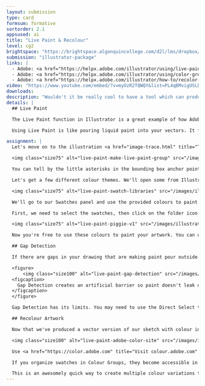 ```yaml
---
layout: submission
type: card
formsum: formative
sortorder: 2.1
appsused: ai
title: "Live Paint & Recolour"
level: cg2
brightspace: "https://brightspace.algonquincollege.com/d2l/lms/dropbox/user/folder_submit_files.d2l?db=126515&grpid=0&isprv=&bp=0&ou=145550"
submission: "illustrator-package"
links: |
  - Adobe: <a href="https://helpx.adobe.com/illustrator/using/live-paint-groups.html" title="Live Paint" target="_blank">Live Paint</a>
  - Adobe: <a href="https://helpx.adobe.com/illustrator/using/color-groups-harmonies.html" title="Colour Harmonies" target="_blank">Colour Harmonies</a>
  - Adobe: <a href="https://helpx.adobe.com/illustrator/how-to/recolor-artwork.html" title="Recolour Artwork Tutorial" target="_blank">Recolour Artwork Tutorial</a>
video: "https://www.youtube.com/embed/?v=myOzR2TQWQY&list=PL4qBMvigUSLDGk988g2BxIS96BJT6ZDO_"
downloads:
description: "Wouldn't it be really cool to have a tool which can produce multiple colour schemes in your work in a flash? Well Illustrator has this built in. It's called Recolour Artwork."
details: | 
  ## Live Paint

  The Live Paint function in Illustrator is a great example of how Adobe caters to designers' workflow. They create tools that fit right into how we work. After we sketch a concept and Image Trace it, we want to quickly apply colour to the shapes. This is what Live Paint does.

  Using Live Paint is like pouring liquid paint into your vectors. It fills areas with colour until it encounters a boundary. We'll use it to paint our traced artwork.

assignment: |
  Let's move on to the illustration <a href="image-trace.html" title="This is the image trace page.">that we've image-traced</a>. To get some colour into our vectors, we'll select the whole sketch, then click on it with the Paint Bucket tool. This will make our vector art a Live Paint Group.

  <img class="size75" alt="live-paint-make-live-paint-group" src="/images/illustrator-image-trace-live-paint/live-paint-make-live-paint-group.svg">

  You can tell by the little asterisks in the bounding box anchor points.

  Let's get a few different colour themes. We'll open some from Illustrator's libraries and download some from Adobe Colour.

  <img class="size75" alt="live-paint-swatch-libraries" src="/images/illustrator-image-trace-live-paint/live-paint-swatch-libraries.jpg">

  We'll go to our Swatches panel and use the provided colours to paint our sketch. We'll make the colour swatches Global Colours before we apply then in our Illustration. To do so, double-click on the swatch, then check <span class="command">Global Colour</span> in the options dialogue.

  First, we need to select the swatches, then click on the folder icon at the bottom of the panel. This will put them in a Colour Group, which will in turn, make them available with our Live Paint Bucket tool.

  <img class="size75" alt="live-paint-piggie-v1" src="/images/illustrator-image-trace-live-paint/live-paint-piggie-v1.jpg">

  Now you're free to use these colours to paint your artwork. You can use the left/right arrows on the keyboard to choose colours while using the Paint Bucket tool. Click away!

  ## Gap Detection

  If there are gaps in your drawing that are making paint pour outside the shapes, you can use Illustrator's Gap Detection settings to close them.

  <figure>
      <img class="size100" alt="live-paint-gap-detection" src="/images/illustrator-image-trace-live-paint/live-paint-gap-detection.jpg">
  <figcaption>
    Gap Detection creates an artificial barrier so paint doesn't leak out of open shapes.
  </figcaption>
  </figure>

  Gap Detection has its limits. You may need to use the Direct Select tool to manually close gaps.

  ## Recolour Artwork

  Now that we've produced a vector version of our sketch with colour in it, we'll want to show our client different colour themes. This is where Re-colour Artwork comes in.

  <img class="size100" alt="live-paint-adobe-color-site" src="/images/illustrator-image-trace-live-paint/live-paint-adobe-color-site.jpg">

  Use <a href="https://color.adobe.com" title="Visit colour.adobe.com" target="_blank">color.adobe.com</a> to either create or simply find different colour themes for your sketch. Sync them to Illustrator, then apply them to multiple instances or your original sketch the same way you applied colour the first time around.

  If you organize swatches in Colour Groups, they become accessible in the Edit Colours dialogue. We'll use this to create colour variations for our artwork.

  This is an awesomely quick way to create multiple colour variations to present to your client.
---
```

